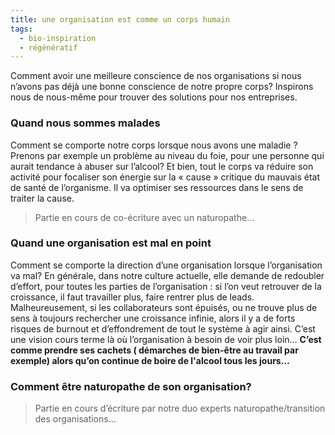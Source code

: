 ```yaml
---
title: une organisation est comme un corps humain
tags:
  - bio-inspiration
  - régénératif
---
```

Comment avoir une meilleure conscience de nos organisations si nous n’avons pas déjà une bonne conscience de notre propre corps? Inspirons nous de nous-même pour trouver des solutions pour nos entreprises.

### Quand nous sommes malades

Comment se comporte notre corps lorsque nous avons une maladie ? Prenons par exemple un problème au niveau du foie, pour une personne qui aurait tendance à abuser sur l’alcool? Et bien, tout le corps va réduire son activité pour focaliser son énergie sur la « cause » critique du mauvais état de santé de l’organisme. Il va optimiser ses ressources dans le sens de traiter la cause.

> Partie en cours de co-écriture avec un naturopathe...

### Quand une organisation est mal en point

Comment se comporte la direction d’une organisation lorsque l’organisation va mal? En générale, dans notre culture actuelle, elle demande de redoubler d’effort, pour toutes les parties de l’organisation : si l’on veut retrouver de la croissance, il faut travailler plus, faire rentrer plus de leads. Malheureusement, si les collaborateurs sont épuisés, ou ne trouve plus de sens à toujours rechercher une croissance infinie, alors il y a de forts risques de burnout et d’effondrement de tout le système à agir ainsi. C’est une vision cours terme là où l’organisation à besoin de voir plus loin… **C’est comme prendre ses cachets ( démarches de bien-être au travail par exemple) alors qu’on continue de boire de l'alcool tous les jours…**

### Comment être naturopathe de son organisation?

> Partie en cours d’écriture par notre duo experts naturopathe/transition des organisations…